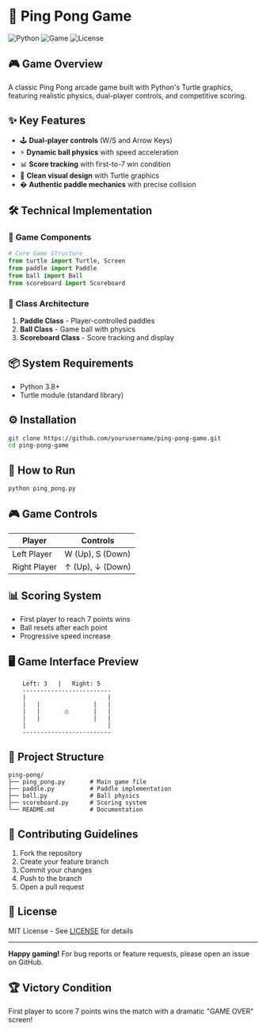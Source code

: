 # 🏓 **Ping Pong Game** 

![Python](https://img.shields.io/badge/Python-3.8+-blue?logo=python)
![Game](https://img.shields.io/badge/Genre-Arcade%20Sports-green)
![License](https://img.shields.io/badge/License-MIT-orange)

## 🎮 **Game Overview**
A classic Ping Pong arcade game built with Python's Turtle graphics, featuring realistic physics, dual-player controls, and competitive scoring.

## ✨ **Key Features**
- 🕹️ **Dual-player controls** (W/S and Arrow Keys)
- ⚡ **Dynamic ball physics** with speed acceleration
- 📊 **Score tracking** with first-to-7 win condition
- 🎨 **Clean visual design** with Turtle graphics
- � **Authentic paddle mechanics** with precise collision

## 🛠️ **Technical Implementation**

### 🏓 **Game Components**
```python
# Core Game Structure
from turtle import Turtle, Screen
from paddle import Paddle
from ball import Ball
from scoreboard import Scoreboard
```

### 🎯 **Class Architecture**
1. **Paddle Class** - Player-controlled paddles
2. **Ball Class** - Game ball with physics
3. **Scoreboard Class** - Score tracking and display

## 📦 **System Requirements**
- Python 3.8+
- Turtle module (standard library)

## ⚙️ **Installation**
```bash
git clone https://github.com/yourusername/ping-pong-game.git
cd ping-pong-game
```

## 🚀 **How to Run**
```bash
python ping_pong.py
```

## 🎮 **Game Controls**
| Player | Controls |
|--------|----------|
| Left Player | W (Up), S (Down) |
| Right Player | ↑ (Up), ↓ (Down) |

## 📊 **Scoring System**
- First player to reach 7 points wins
- Ball resets after each point
- Progressive speed increase

## 🖥️ **Game Interface Preview**
```
    Left: 3   |   Right: 5
    -------------------------
    |                       |
    |   |               |   |
    |   |       ○       |   |
    |   |               |   |
    |                       |
    -------------------------
```

## 📂 **Project Structure**
```
ping-pong/
├── ping_pong.py       # Main game file
├── paddle.py          # Paddle implementation
├── ball.py            # Ball physics
├── scoreboard.py      # Scoring system
└── README.md          # Documentation
```

## 🤝 **Contributing Guidelines**
1. Fork the repository
2. Create your feature branch
3. Commit your changes
4. Push to the branch
5. Open a pull request

## 📜 **License**
MIT License - See [LICENSE](LICENSE) for details

---

**Happy gaming!** For bug reports or feature requests, please open an issue on GitHub.

## 🏆 **Victory Condition**
First player to score 7 points wins the match with a dramatic "GAME OVER" screen!
